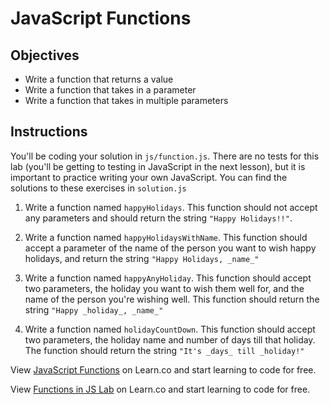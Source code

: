 # JavaScript Functions

## Objectives

+ Write a function that returns a value
+ Write a function that takes in a parameter
+ Write a function that takes in multiple parameters


## Instructions

You'll be coding your solution in `js/function.js`. There are no tests for this lab (you'll be getting to testing in JavaScript in the next lesson), but it is important to practice writing your own JavaScript. You can find the solutions to these exercises in `solution.js`

1. Write a function named `happyHolidays`. This function should not accept any parameters and should return the string `"Happy Holidays!!"`.

2. Write a function named `happyHolidaysWithName`. This function should accept a parameter of the name of the person you want to wish happy holidays, and return the string `"Happy Holidays, _name_"`

3. Write a function named `happyAnyHoliday`. This function should accept two parameters, the holiday you want to wish them well for, and the name of the person you're wishing well. This function should return the string `"Happy _holiday_, _name_"`

4. Write a function named `holidayCountDown`. This function should accept two parameters, the holiday name and number of days till that holiday. The function should return the string `"It's _days_ till _holiday!"`


<p data-visibility='hidden'>View <a href='https://learn.co/lessons/js-functions-lab' title='JavaScript Functions'>JavaScript Functions</a> on Learn.co and start learning to code for free.</p>


<p data-visibility='hidden'>View <a href='https://learn.co/lessons/js-functions-lab'>Functions in JS Lab</a> on Learn.co and start learning to code for free.</p>

